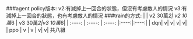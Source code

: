 ###agent policy版本:
v2:有減掉上一回合的狀態，但沒有考慮敵人的情況
v3:有減掉上一回合的狀態，也有考慮敵人的情況
###train的方式:
| | v2 30萬*2| v2 10萬*6 | v3 30萬*2|v3 10萬*6|
| :----: | :----:  | :----: |:----:|:----:|
| dqn| v|   v| v| v|
| ppo |  v |  v | v| v|
共八組